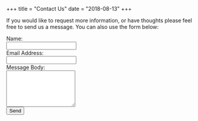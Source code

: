 +++
title = "Contact Us"
date = "2018-08-13"
+++

If you would like to request more information, or have thoughts please feel free
to send us a message. You can also use the form below:

<form action="https://formspree.io/info@dc720.org" method="POST">
    <input type="hidden" name="_subject" value="[DC-720 - Contact]" />
    <div class="form-group">
        <label for="name" class="form-label">Name:</label><br />
        <input type="text" name="name" class="form-control form-input">
    </div>
    <div class="form-group">
        <label for"_replyto" class="form-label">Email Address:</label><br />
        <input type="email" name="_replyto" class="form-control form-input">
    </div>
    <div class="form-group">
        <label for="Message" class="form-label">Message Body:</label><br />
        <textarea type="textarea" name="Message" rows="6" class="form-control form-input"></textarea>
    </div>
    <input type="hidden" name="_format" value="plain" />
    <input type="hidden" name="language" value="en" />
    <input type="text" name="_gotcha" style="display:none" />
    <input type="submit" value="Send" class="btn btn-primary form-label">
</form>